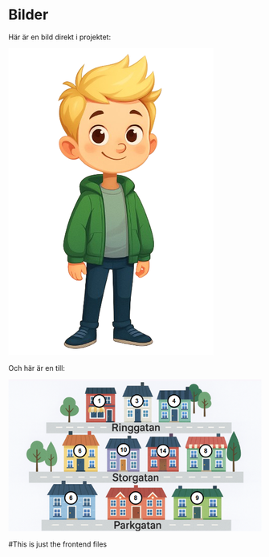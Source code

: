 # Bilder

Här är en bild direkt i projektet:

![character bild](team16/Kevin.png)

Och här är en till:

![En annan bild](team16/map.png)

#This is just the frontend files

